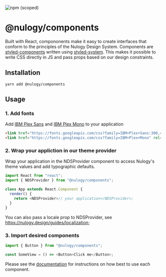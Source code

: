 ![npm (scoped)](https://img.shields.io/npm/v/@nulogy/components.svg?color=blue)

# @nulogy/components

Built with React, compononents make it easy to create interfaces that conform to the principles of the Nulogy Design System. Components are [styled-components](https://www.styled-components.com/) written using [styled-system](https://jxnblk.com/styled-system/). This makes it possible to write CSS directly in JS and pass props based on our design constraints.

## Installation

`yarn add @nulogy/components`

## Usage

### 1. Add fonts

Add [IBM Plex Sans](https://fonts.google.com/specimen/IBM+Plex+Sans:300,400,500,600) and [IBM Plex Mono](https://fonts.google.com/specimen/IBM+Plex+Sans) to your application

```html
<link href="https://fonts.googleapis.com/css?family=IBM+Plex+Sans:300,400,500,600" rel="stylesheet" />
<link href="https://fonts.googleapis.com/css?family=IBM+Plex+Mono" rel="stylesheet" />
```

### 2. Wrap your appliction in our theme provider

Wrap your application in the NDSProvider component to access Nulogy's theme values and add typographic defaults.

```js
import React from "react";
import { NDSProvider } from "@nulogy/components";

class App extends React.Component {
  render() {
    return <NDSProvider>// your application</NDSProvider>;
  }
}
```

You can also pass a locale prop to NDSProvider, see https://nulogy.design/guides/localization;

### 3. Import desired components

```js
import { Button } from "@nulogy/components";

const SomeView = () => <Button>Click me</Button>;
```

Please see the [documentation](http://nulogy.design/components/buttons) for instructions on how best to use each component.
